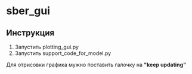 # sber_gui
##  Инструкция

1.	Запустить plotting_gui.py
2.	Запустить support_code_for_model.py

Для отрисовки графика мужно поставить галочку на __"keep updating"__
